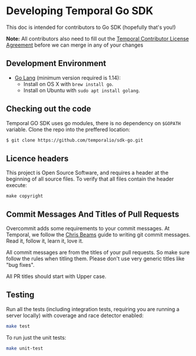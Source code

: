 # Developing Temporal Go SDK

This doc is intended for contributors to Go SDK (hopefully that's you!)

**Note:** All contributors also need to fill out the [Temporal Contributor License Agreement](https://gist.github.com/samarabbas/7dcd41eb1d847e12263cc961ccfdb197) before we can merge in any of your changes

## Development Environment

* [Go Lang](https://golang.org/) (minimum version required is 1.14):
  - Install on OS X with `brew install go`.
  - Install on Ubuntu with `sudo apt install golang`.

## Checking out the code

Temporal GO SDK uses go modules, there is no dependency on `$GOPATH` variable. Clone the repo into the preffered location:
```bash
$ git clone https://github.com/temporalio/sdk-go.git
```

## Licence headers

This project is Open Source Software, and requires a header at the beginning of
all source files. To verify that all files contain the header execute:

```lang=bash
make copyright
```

## Commit Messages And Titles of Pull Requests

Overcommit adds some requirements to your commit messages. At Temporal, we follow the
[Chris Beams](http://chris.beams.io/posts/git-commit/) guide to writing git
commit messages. Read it, follow it, learn it, love it.

All commit messages are from the titles of your pull requests. So make sure follow the rules when titling them. 
Please don't use very generic titles like "bug fixes". 

All PR titles should start with Upper case.

## Testing

Run all the tests (including integration tests, requiring you are running a server locally) with coverage and race
detector enabled:

```bash
make test
```

To run just the unit tests:
```bash
make unit-test
```
